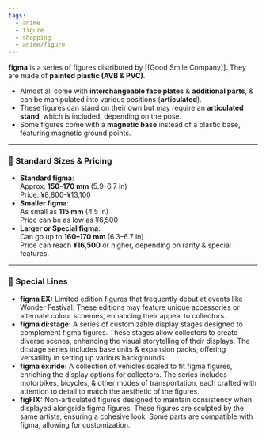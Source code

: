 ```yaml
---
tags:
  - anime
  - figure
  - shopping
  - anime/figure
---
```

**figma** is a series of figures distributed by [[Good Smile Company]]. They are made of **painted plastic (AVB & PVC)**.
-  Almost all come with **interchangeable face plates** & **additional parts**, & can be manipulated into various positions (**articulated**).
- These figures can stand on their own but may require an **articulated stand**, which is included, depending on the pose.
- Some figures come with a **magnetic base** instead of a plastic base, featuring magnetic ground points.

---

### 📏 Standard Sizes & Pricing

- **Standard figma**:  
    Approx. **150–170 mm** (5.9–6.7 in)  
    Price: ¥8,800–¥13,100
- **Smaller figma**:  
    As small as **115 mm** (4.5 in)  
    Price can be as low as ¥6,500
- **Larger or Special figma**:  
    Can go up to **160–170 mm** (6.3–6.7 in)  
    Price can reach **¥16,500** or higher, depending on rarity & special features.

---

### 🌟 Special Lines

- **figma EX:**
	Limited edition figures that frequently debut at events like Wonder Festival. These editions may feature unique accessories or alternate colour schemes, enhancing their appeal to collectors.
- **figma di:stage:**
	A series of customizable display stages designed to complement figma figures. These stages allow collectors to create diverse scenes, enhancing the visual storytelling of their displays. The di:stage series includes base units & expansion packs, offering versatility in setting up various backgrounds
- **figma ex:ride:** 
	A collection of vehicles scaled to fit figma figures, enriching the display options for collectors. The series includes motorbikes, bicycles, & other modes of transportation, each crafted with attention to detail to match the aesthetic of the figures.
- **figFIX:** 
	Non-articulated figures designed to maintain consistency when displayed alongside figma figures. These figures are sculpted by the same artists, ensuring a cohesive look. Some parts are compatible with figma, allowing for customization. ​
